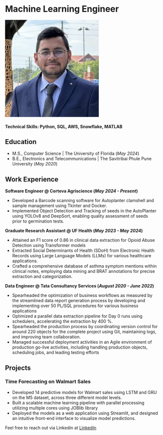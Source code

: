 # Machine Learning Engineer
![Profile Picture](assets/images/profile.jpg)

#### Technical Skills: Python, SQL, AWS, Snowflake, MATLAB

## Education
- M.S., Computer Science	| The University of Florida (_May 2024_)	 			        		
- B.E., Electronics and Telecommunications | The Savitribai Phule Pune University (_May 2020_)

## Work Experience
**Software Engineer @ Corteva Agriscience (_May 2024 - Present_)**
- Developed a Barcode scanning software for Autoplanter clamshell and sample management using Tkinter and Docker.
- Implemented Object Detection and Tracking of seeds in the AutoPlanter using YOLOv8 and DeepSort, enabling quality assessment of seeds prior to germination tests.

**Graduate Research Assistant @ UF Health (_May 2023 - May 2024_)**
- Attained an F1 score of 0.86 in clinical data extraction for Opioid Abuse Detection using Transformer models
- Extracted Social Determinants of Health (SDoH) from Electronic Health Records using Large Language Models (LLMs) for various healthcare applications.
- Crafted a comprehensive database of asthma symptom mentions within clinical notes, employing data mining and BRAT annotations for precise extraction and categorization.

**Data Engineer @ Tata Consultancy Services (_August 2020 - June 2022_)**
- Spearheaded the optimization of business workflows as measured by the streamlined data report generation process by developing and implementing over 50 PL/SQL procedures for various business applications
- Optimized a parallel data extraction pipeline for Day 0 runs using schedulers, accelerating the extraction by 400 %.
- Spearheaded the production process by coordinating version control for around 220 objects for the complete project using Git, maintaining logs, and improving team collaboration.
- Managed successful deployment activities in an Agile environment of production go-live activities, including handling production objects, scheduling jobs, and leading testing efforts


## Projects
### Time Forecasting on Walmart Sales
- Developed 14 predictive models for Walmart sales using LSTM and GRU on the M5 dataset, across three different model levels.
- Built a scalable machine learning pipeline with parallel processing utilizing multiple cores using JOBlib library
- Deployed the models as a web application using Streamlit, and designed an intuitive front-end interface to visualize model predictions.


Feel free to reach out via Linkedin at [LinkedIn](https://www.linkedin.com/in/sankalp-talankar/) 
<!-- or connect with me on [GitHub](https://github.com/yourusername). -->
